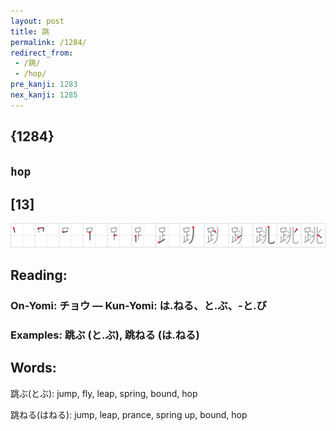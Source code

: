 ```yaml
---
layout: post
title: 跳
permalink: /1284/
redirect_from:
 - /跳/
 - /hop/
pre_kanji: 1283
nex_kanji: 1285
---
```


## {1284}

## `hop`

## [13]

<div class="stroke"><img src="../images/E8B7B3.png" /></div>

## Reading:

### On-Yomi: チョウ &mdash; Kun-Yomi: は.ねる、と.ぶ、-と.び

### Examples: 跳ぶ (と.ぶ), 跳ねる (は.ねる)

## Words:

跳ぶ(とぶ): jump, fly, leap, spring, bound, hop

跳ねる(はねる): jump, leap, prance, spring up, bound, hop
